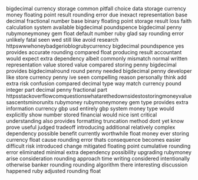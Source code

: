 bigdecimal currency storage common pitfall choice data storage currency money floating point result rounding error due inexact representation base decimal fractional number base binary floating point storage result loss faith calculation system available bigdecimal poundspence bigdecimal penny rubymoneymoney gem float default number ruby glad say rounding error unlikely fatal seen wed still like avoid research httpswwwhoneybadgerioblogrubycurrency bigdecimal poundspence yes provides accurate rounding compared float producing result accountant would expect extra dependency albeit commonly mismatch normal written representation value stored value compared storing penny bigdecimal provides bigdecimalround round penny needed bigdecimal penny developer like store currency penny ive seen compelling reason personally think add extra risk confusion compared decimal type way match currency pound integer part decimal penny fractional part httpsstackoverflowcomquestionswhatarethedownsidestostoringmoneyvaluesascentsminorunits rubymoney rubymoneymoney gem type provides extra information currency gbp usd entirely gbp system money type would explicitly show number stored financial would nice isnt critical understanding also provides formatting truncation method dont yet know prove useful judged tradeoff introducing additional relatively complex dependency possible benefit currently worthwhile float money ever storing currency float cause rounding error thats consequence becomes easier difficult risk introduced change mitigated floating point cumulative rounding error eliminated minimal extra dependency possibility upgrading rubymoney arise consideration rounding approach time writing considered intentionally otherwise banker rounding rounding algorithm there interesting discussion happened ruby adjusted rounding float